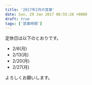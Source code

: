 ```yaml
---
title: '2017年2月の営業'
date: Sun, 29 Jan 2017 08:55:28 +0000
draft: true
tags: ['営業時間']
---
```


定休日は以下のとおりです。

*   2/6(月)
*   2/13(月)
*   2/20(月)
*   2/27(月)

よろしくお願いします。